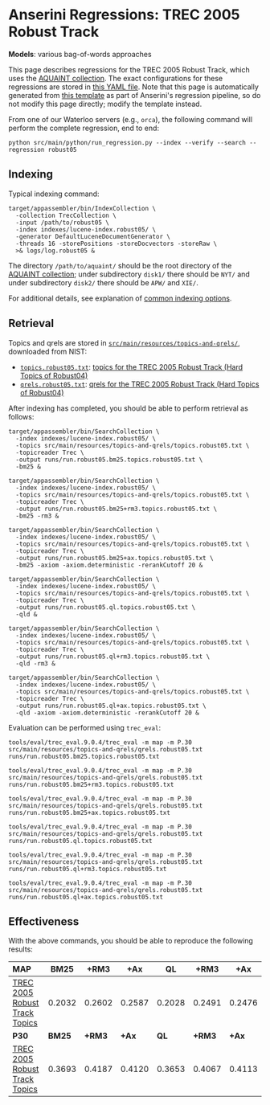 # Anserini Regressions: TREC 2005 Robust Track

**Models**: various bag-of-words approaches

This page describes regressions for the TREC 2005 Robust Track, which uses the [AQUAINT collection](https://tac.nist.gov//data/data_desc.html#AQUAINT).
The exact configurations for these regressions are stored in [this YAML file](../src/main/resources/regression/robust05.yaml).
Note that this page is automatically generated from [this template](../src/main/resources/docgen/templates/robust05.template) as part of Anserini's regression pipeline, so do not modify this page directly; modify the template instead.

From one of our Waterloo servers (e.g., `orca`), the following command will perform the complete regression, end to end:

```
python src/main/python/run_regression.py --index --verify --search --regression robust05
```

## Indexing

Typical indexing command:

```
target/appassembler/bin/IndexCollection \
  -collection TrecCollection \
  -input /path/to/robust05 \
  -index indexes/lucene-index.robust05/ \
  -generator DefaultLuceneDocumentGenerator \
  -threads 16 -storePositions -storeDocvectors -storeRaw \
  >& logs/log.robust05 &
```

The directory `/path/to/aquaint/` should be the root directory of the [AQUAINT collection](https://tac.nist.gov//data/data_desc.html#AQUAINT); under subdirectory `disk1/` there should be `NYT/` and under subdirectory `disk2/` there should be `APW/` and `XIE/`.

For additional details, see explanation of [common indexing options](common-indexing-options.md).

## Retrieval

Topics and qrels are stored in [`src/main/resources/topics-and-qrels/`](../src/main/resources/topics-and-qrels/), downloaded from NIST:

+ [`topics.robust05.txt`](../src/main/resources/topics-and-qrels/topics.robust05.txt): [topics for the TREC 2005 Robust Track (Hard Topics of Robust04)](http://trec.nist.gov/data/robust/05/05.50.topics.txt)
+ [`qrels.robust05.txt`](../src/main/resources/topics-and-qrels/qrels.robust05.txt): [qrels for the TREC 2005 Robust Track (Hard Topics of Robust04)](http://trec.nist.gov/data/robust/05/TREC2005.qrels.txt)

After indexing has completed, you should be able to perform retrieval as follows:

```
target/appassembler/bin/SearchCollection \
  -index indexes/lucene-index.robust05/ \
  -topics src/main/resources/topics-and-qrels/topics.robust05.txt \
  -topicreader Trec \
  -output runs/run.robust05.bm25.topics.robust05.txt \
  -bm25 &

target/appassembler/bin/SearchCollection \
  -index indexes/lucene-index.robust05/ \
  -topics src/main/resources/topics-and-qrels/topics.robust05.txt \
  -topicreader Trec \
  -output runs/run.robust05.bm25+rm3.topics.robust05.txt \
  -bm25 -rm3 &

target/appassembler/bin/SearchCollection \
  -index indexes/lucene-index.robust05/ \
  -topics src/main/resources/topics-and-qrels/topics.robust05.txt \
  -topicreader Trec \
  -output runs/run.robust05.bm25+ax.topics.robust05.txt \
  -bm25 -axiom -axiom.deterministic -rerankCutoff 20 &

target/appassembler/bin/SearchCollection \
  -index indexes/lucene-index.robust05/ \
  -topics src/main/resources/topics-and-qrels/topics.robust05.txt \
  -topicreader Trec \
  -output runs/run.robust05.ql.topics.robust05.txt \
  -qld &

target/appassembler/bin/SearchCollection \
  -index indexes/lucene-index.robust05/ \
  -topics src/main/resources/topics-and-qrels/topics.robust05.txt \
  -topicreader Trec \
  -output runs/run.robust05.ql+rm3.topics.robust05.txt \
  -qld -rm3 &

target/appassembler/bin/SearchCollection \
  -index indexes/lucene-index.robust05/ \
  -topics src/main/resources/topics-and-qrels/topics.robust05.txt \
  -topicreader Trec \
  -output runs/run.robust05.ql+ax.topics.robust05.txt \
  -qld -axiom -axiom.deterministic -rerankCutoff 20 &
```

Evaluation can be performed using `trec_eval`:

```
tools/eval/trec_eval.9.0.4/trec_eval -m map -m P.30 src/main/resources/topics-and-qrels/qrels.robust05.txt runs/run.robust05.bm25.topics.robust05.txt

tools/eval/trec_eval.9.0.4/trec_eval -m map -m P.30 src/main/resources/topics-and-qrels/qrels.robust05.txt runs/run.robust05.bm25+rm3.topics.robust05.txt

tools/eval/trec_eval.9.0.4/trec_eval -m map -m P.30 src/main/resources/topics-and-qrels/qrels.robust05.txt runs/run.robust05.bm25+ax.topics.robust05.txt

tools/eval/trec_eval.9.0.4/trec_eval -m map -m P.30 src/main/resources/topics-and-qrels/qrels.robust05.txt runs/run.robust05.ql.topics.robust05.txt

tools/eval/trec_eval.9.0.4/trec_eval -m map -m P.30 src/main/resources/topics-and-qrels/qrels.robust05.txt runs/run.robust05.ql+rm3.topics.robust05.txt

tools/eval/trec_eval.9.0.4/trec_eval -m map -m P.30 src/main/resources/topics-and-qrels/qrels.robust05.txt runs/run.robust05.ql+ax.topics.robust05.txt
```

## Effectiveness

With the above commands, you should be able to reproduce the following results:

| **MAP**                                                                                                      | **BM25**  | **+RM3**  | **+Ax**   | **QL**    | **+RM3**  | **+Ax**   |
|:-------------------------------------------------------------------------------------------------------------|-----------|-----------|-----------|-----------|-----------|-----------|
| [TREC 2005 Robust Track Topics](../src/main/resources/topics-and-qrels/topics.robust05.txt)                  | 0.2032    | 0.2602    | 0.2587    | 0.2028    | 0.2491    | 0.2476    |
| **P30**                                                                                                      | **BM25**  | **+RM3**  | **+Ax**   | **QL**    | **+RM3**  | **+Ax**   |
| [TREC 2005 Robust Track Topics](../src/main/resources/topics-and-qrels/topics.robust05.txt)                  | 0.3693    | 0.4187    | 0.4120    | 0.3653    | 0.4067    | 0.4113    |
